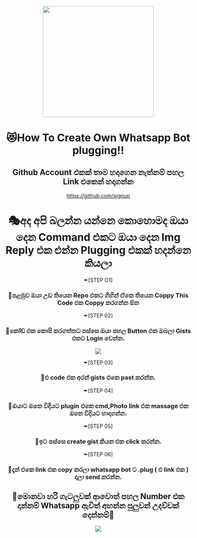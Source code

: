 <div align="center">
  <img src="https://telegra.ph/file/cd6032c65c27e0510ddad.jpg" width="300" height="300">
	<div align="center">

<h1 align="center"><b> 😻How To Create Own Whatsapp Bot plugging!!  </b></h1>

## Github Account එකක් තාම හදාගෙන නැත්නම් පහල Link එකෙන් හදාගන්න
https://github.com/signup

# 🎭අද අපි බලන්න යන්නෙ කොහොමද ඔයා දෙන Command එකට ඔයා දෙන Img Reply එක එන්න Plugging එකක් හදන්නෙ කියලා

✒[STEP O1]
### 🔳පළමුව ඔයා උඩ තියෙන Repo එකට ගිහින් ඒකෙ තියෙන Coppy This Code එක Coppy කරගන්න ඕන

✒[STEP 02]
### 🔳කෝඩ් එක කොපි කරගත්තට පස්සෙ ඔයා පහල Button එක ඔබලා Gists එකට Login වෙන්න.
</a>
  <a href="https://gist.github.com/">
    <img src="https://img.shields.io/static/v1?label=CLICK&message=Gists%20X&color=purple&style=plastic">

  </a>
  
  ✒[STEP 03]
### 🔳එ code එක අරන් gists එකෙ past කරන්න.

  ✒[STEP 04]
### 🔳ඔයාට ඔනෙ විදියට plugin එකෙ cmd,Photo link එක massage එක ඔනෙ විදියට හාදාගන්න.

  ✒[STEP 05]
### 🔳ඉට පස්සෙ create gist කියන එක click කරන්න.

  ✒[STEP 06]
### 🔳දැන් එකෙ link එක copy කරලා whatsapp bot ට .plug ( එ link එක  ) දාලා send කරන්න.

## 🔏මොනවා හරි ගැටලුවක් ආවොත් පහල Number එක දාන්නම් Whatsapp ඇවිත් අහන්න පුලුවන් උදව්වක් දෙන්නම්🙇
</a>
  <a href="https://wa.me/94784506970">
    <img src="https://img.shields.io/badge/Contact%20Me%20On%20Whatsapp-Achi%20Fernando%20-purple&style=plastic">

  </a>
